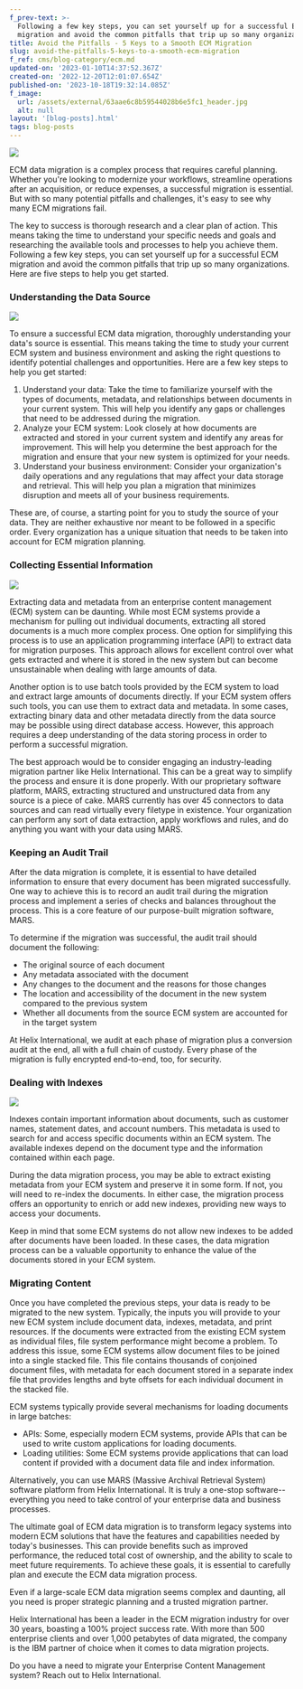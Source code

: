 ```yaml
---
f_prev-text: >-
  Following a few key steps, you can set yourself up for a successful ECM
  migration and avoid the common pitfalls that trip up so many organizations. 
title: Avoid the Pitfalls - 5 Keys to a Smooth ECM Migration
slug: avoid-the-pitfalls-5-keys-to-a-smooth-ecm-migration
f_ref: cms/blog-category/ecm.md
updated-on: '2023-01-10T14:37:52.367Z'
created-on: '2022-12-20T12:01:07.654Z'
published-on: '2023-10-18T19:32:14.085Z'
f_image:
  url: /assets/external/63aae6c8b59544028b6e5fc1_header.jpg
  alt: null
layout: '[blog-posts].html'
tags: blog-posts
---
```


![](/assets/external/63aae6c8b59544028b6e5fc1_header.jpg)

ECM data migration is a complex process that requires careful planning. Whether you're looking to modernize your workflows, streamline operations after an acquisition, or reduce expenses, a successful migration is essential. But with so many potential pitfalls and challenges, it's easy to see why many ECM migrations fail.

The key to success is thorough research and a clear plan of action. This means taking the time to understand your specific needs and goals and researching the available tools and processes to help you achieve them. Following a few key steps, you can set yourself up for a successful ECM migration and avoid the common pitfalls that trip up so many organizations. Here are five steps to help you get started.

### Understanding the Data Source

![](/assets/external/63aae738d2800e77515a36c4_in-01.jpg)

To ensure a successful ECM data migration, thoroughly understanding your data's source is essential. This means taking the time to study your current ECM system and business environment and asking the right questions to identify potential challenges and opportunities. Here are a few key steps to help you get started:

1.  Understand your data: Take the time to familiarize yourself with the types of documents, metadata, and relationships between documents in your current system. This will help you identify any gaps or challenges that need to be addressed during the migration.
2.  Analyze your ECM system: Look closely at how documents are extracted and stored in your current system and identify any areas for improvement. This will help you determine the best approach for the migration and ensure that your new system is optimized for your needs.
3.  Understand your business environment: Consider your organization's daily operations and any regulations that may affect your data storage and retrieval. This will help you plan a migration that minimizes disruption and meets all of your business requirements.

These are, of course, a starting point for you to study the source of your data. They are neither exhaustive nor meant to be followed in a specific order. Every organization has a unique situation that needs to be taken into account for ECM migration planning.

### Collecting Essential Information

![](/assets/external/63aae772c90d978d39dbae40_in-02.jpg)

Extracting data and metadata from an enterprise content management (ECM) system can be daunting. While most ECM systems provide a mechanism for pulling out individual documents, extracting all stored documents is a much more complex process. One option for simplifying this process is to use an application programming interface (API) to extract data for migration purposes. This approach allows for excellent control over what gets extracted and where it is stored in the new system but can become unsustainable when dealing with large amounts of data.

Another option is to use batch tools provided by the ECM system to load and extract large amounts of documents directly. If your ECM system offers such tools, you can use them to extract data and metadata. In some cases, extracting binary data and other metadata directly from the data source may be possible using direct database access. However, this approach requires a deep understanding of the data storing process in order to perform a successful migration.

The best approach would be to consider engaging an industry-leading migration partner like Helix International. This can be a great way to simplify the process and ensure it is done properly. With our proprietary software platform, MARS, extracting structured and unstructured data from any source is a piece of cake. MARS currently has over 45 connectors to data sources and can read virtually every filetype in existence. Your organization can perform any sort of data extraction, apply workflows and rules, and do anything you want with your data using MARS.

### Keeping an Audit Trail

After the data migration is complete, it is essential to have detailed information to ensure that every document has been migrated successfully. One way to achieve this is to record an audit trail during the migration process and implement a series of checks and balances throughout the process. This is a core feature of our purpose-built migration software, MARS. 

To determine if the migration was successful, the audit trail should document the following:

*   The original source of each document
*   Any metadata associated with the document
*   Any changes to the document and the reasons for those changes
*   The location and accessibility of the document in the new system compared to the previous system
*   Whether all documents from the source ECM system are accounted for in the target system

At Helix International, we audit at each phase of migration plus a conversion audit at the end, all with a full chain of custody. Every phase of the migration is fully encrypted end-to-end, too, for security.

### Dealing with Indexes

![](/assets/external/63bd7829c35cb686157dbd96_in-03.jpg)

Indexes contain important information about documents, such as customer names, statement dates, and account numbers. This metadata is used to search for and access specific documents within an ECM system. The available indexes depend on the document type and the information contained within each page.

During the data migration process, you may be able to extract existing metadata from your ECM system and preserve it in some form. If not, you will need to re-index the documents. In either case, the migration process offers an opportunity to enrich or add new indexes, providing new ways to access your documents.

Keep in mind that some ECM systems do not allow new indexes to be added after documents have been loaded. In these cases, the data migration process can be a valuable opportunity to enhance the value of the documents stored in your ECM system.

### Migrating Content

Once you have completed the previous steps, your data is ready to be migrated to the new system. Typically, the inputs you will provide to your new ECM system include document data, indexes, metadata, and print resources. If the documents were extracted from the existing ECM system as individual files, file system performance might become a problem. To address this issue, some ECM systems allow document files to be joined into a single stacked file. This file contains thousands of conjoined document files, with metadata for each document stored in a separate index file that provides lengths and byte offsets for each individual document in the stacked file.

ECM systems typically provide several mechanisms for loading documents in large batches:

*   APIs: Some, especially modern ECM systems, provide APIs that can be used to write custom applications for loading documents.
*   Loading utilities: Some ECM systems provide applications that can load content if provided with a document data file and index information.

Alternatively, you can use MARS (Massive Archival Retrieval System) software platform from Helix International. It is truly a one-stop software--everything you need to take control of your enterprise data and business processes.

The ultimate goal of ECM data migration is to transform legacy systems into modern ECM solutions that have the features and capabilities needed by today's businesses. This can provide benefits such as improved performance, the reduced total cost of ownership, and the ability to scale to meet future requirements. To achieve these goals, it is essential to carefully plan and execute the ECM data migration process.

Even if a large-scale ECM data migration seems complex and daunting, all you need is proper strategic planning and a trusted migration partner.

Helix International has been a leader in the ECM migration industry for over 30 years, boasting a 100% project success rate. With more than 500 enterprise clients and over 1,000 petabytes of data migrated, the company is the IBM partner of choice when it comes to data migration projects.

Do you have a need to migrate your Enterprise Content Management system? Reach out to Helix International.

‍
